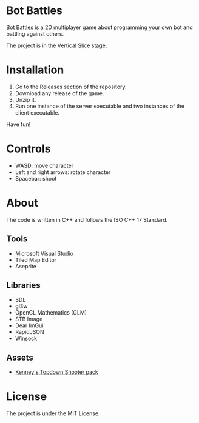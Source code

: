 # Bot Battles
[Bot Battles](https://github.com/Sandruski/bot-battles) is a 2D multiplayer game about programming your own bot and battling against others.

The project is in the Vertical Slice stage.

# Installation
1. Go to the Releases section of the repository.
2. Download any release of the game.
3. Unzip it.
4. Run one instance of the server executable and two instances of the client executable.

Have fun!

# Controls
- WASD: move character
- Left and right arrows: rotate character
- Spacebar: shoot

# About
The code is written in C++ and follows the ISO C++ 17 Standard.

## Tools
- Microsoft Visual Studio
- Tiled Map Editor
- Aseprite

## Libraries
- SDL
- gl3w
- OpenGL Mathematics (GLM)
- STB Image
- Dear ImGui
- RapidJSON
- Winsock

## Assets
- [Kenney's Topdown Shooter pack](https://www.kenney.nl/assets/topdown-shooter)

# License
The project is under the MIT License.